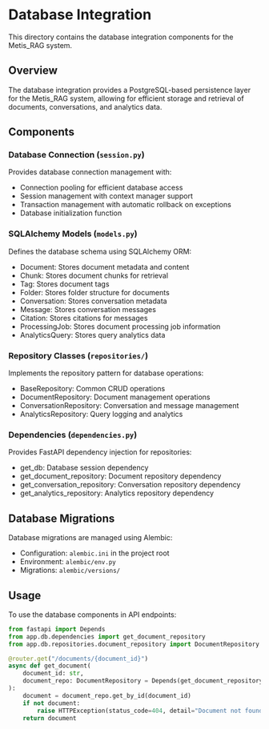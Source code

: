 # Database Integration

This directory contains the database integration components for the Metis_RAG system.

## Overview

The database integration provides a PostgreSQL-based persistence layer for the Metis_RAG system, allowing for efficient storage and retrieval of documents, conversations, and analytics data.

## Components

### Database Connection (`session.py`)

Provides database connection management with:
- Connection pooling for efficient database access
- Session management with context manager support
- Transaction management with automatic rollback on exceptions
- Database initialization function

### SQLAlchemy Models (`models.py`)

Defines the database schema using SQLAlchemy ORM:
- Document: Stores document metadata and content
- Chunk: Stores document chunks for retrieval
- Tag: Stores document tags
- Folder: Stores folder structure for documents
- Conversation: Stores conversation metadata
- Message: Stores conversation messages
- Citation: Stores citations for messages
- ProcessingJob: Stores document processing job information
- AnalyticsQuery: Stores query analytics data

### Repository Classes (`repositories/`)

Implements the repository pattern for database operations:
- BaseRepository: Common CRUD operations
- DocumentRepository: Document management operations
- ConversationRepository: Conversation and message management
- AnalyticsRepository: Query logging and analytics

### Dependencies (`dependencies.py`)

Provides FastAPI dependency injection for repositories:
- get_db: Database session dependency
- get_document_repository: Document repository dependency
- get_conversation_repository: Conversation repository dependency
- get_analytics_repository: Analytics repository dependency

## Database Migrations

Database migrations are managed using Alembic:
- Configuration: `alembic.ini` in the project root
- Environment: `alembic/env.py`
- Migrations: `alembic/versions/`

## Usage

To use the database components in API endpoints:

```python
from fastapi import Depends
from app.db.dependencies import get_document_repository
from app.db.repositories.document_repository import DocumentRepository

@router.get("/documents/{document_id}")
async def get_document(
    document_id: str,
    document_repo: DocumentRepository = Depends(get_document_repository)
):
    document = document_repo.get_by_id(document_id)
    if not document:
        raise HTTPException(status_code=404, detail="Document not found")
    return document